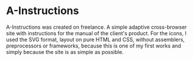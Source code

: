 # A-Instructions
A-Instructions was created on freelance. A simple adaptive cross-browser site with instructions for the manual of the client's product. For the icons, I used the SVG format, layout on pure HTML and CSS, without assemblers, preprocessors or frameworks, because this is one of my first works and simply because the site is as simple as possible.

